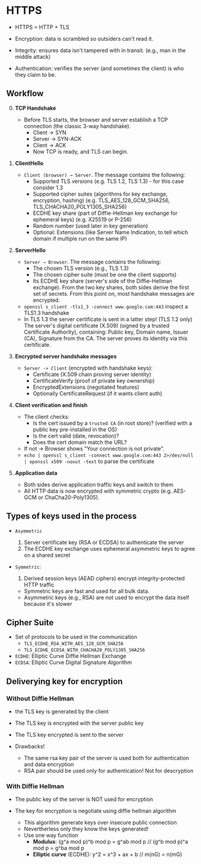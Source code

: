# HTTPS

- HTTPS = HTTP + TLS

- Encryption: data is scrambled so outsiders can't read it.
- Integrity: ensures data isn't tampered with in transit. (e.g., man in the middle attack)
- Authentication: verifies the server (and sometimes the client) is who they claim to be.

## Workflow

0. **TCP Handshake**
   - Before TLS starts, the browser and server establish a TCP connection (the classic 3-way handshake).
     - Client → SYN
     - Server → SYN-ACK
     - Client → ACK
     - Now TCP is ready, and TLS can begin.

1. **ClientHello**
    - `Client (browser) → Server`. The message contains the following:
      - Supported TLS versions (e.g. TLS 1.2, TLS 1.3) - for this case consider 1.3
      - Supported cipher suites (algorithms for key exchange, encryption, hashing) (e.g. TLS_AES_128_GCM_SHA256, TLS_CHACHA20_POLY1305_SHA256)
      - ECDHE key share (part of Diffie-Hellman key exchange for ephemeral keys) (e.g. X25519 or P-256)
      - Random number (used later in key generation)
      - Optional: Extensions (like Server Name Indication, to tell which domain if multiple run on the same IP)

2. **ServerHello**
    - `Server → Browser`. The message contains the following:
      - The chosen TLS version (e.g., TLS 1.3)
      - The chosen cipher suite (must be one the client supports)
      - Its ECDHE key share (server's side of the Diffie-Hellman exchange). From the two key shares, both sides derive the first set of secrets. From this point on, most handshake messages are encrypted.
    - `openssl s_client -tls1_3 -connect www.google.com:443` inspect a TLS1.3 handshake
    - In TLS 1.3 the server certificate is sent in a latter step! (TLS 1.2 only) The server's digital certificate (X.509) (signed by a trusted Certificate Authority), containing: Public key, Domain name, Issuer (CA), Signature from the CA. The server proves its identity via this certificate.

3. **Encrypted server handshake messages**
    - `Server -> Client` (encrypted with handshake keys):
      - Certificate (X.509 chain proving server identity)
      - CertificateVerify (proof of private key ownership)
      - EncryptedExtensions (negotiated features)
      - Optionally CertificateRequest (if it wants client auth)

4. **Client verification and finish**
   - The client checks:
     - Is the cert issued by a `trusted CA` (in root store)? (verified with a public key pre-installed in the OS)
     - Is the cert valid (date, revocation)?
     - Does the cert domain match the URL?
   - If not → Browser shows "Your connection is not private".
   - `echo | openssl s_client -connect www.google.com:443 2>/dev/null | openssl x509 -noout -text` to parse the certificate

5. **Application data**
    - Both sides derive application traffic keys and switch to them
    - All HTTP data is now encrypted with symmetric crypto (e.g. AES-GCM or ChaCha20-Poly1305).

## Types of keys used in the process

- `Asymmetric`
  1. Server certificate key (RSA or ECDSA) to authenticate the server
  2. The ECDHE key exchange uses ephemeral asymmetric keys to agree on a shared secret

- `Symmetric`:
  1. Derived session keys (AEAD ciphers) encrypt integrity-protected HTTP traffic
  - Symmetric keys are fast and used for all bulk data.
  - Asymmetric keys (e.g., RSA) are not used to encrypt the data itself because it's slower

## Cipher Suite

- Set of protocols to be used in the communication
  - `TLS_ECDHE_RSA_WITH_AES_128_GCM_SHA256`
  - `TLS_ECDHE_ECDSA_WITH_CHACHA20_POLY1305_SHA256`
- `ECDHE`: Elliptic Curve Diffie Hellman Exchange
- `ECDSA`: Elliptic Curve Digital Signature Algorithm

## Deliverying key for encryption

### Without Diffie Hellman

- the TLS key is generated by the client
- The TLS key is encrypted with the server public key
- The TLS key encrypted is sent to the server

- Drawbacks!
  - The same rsa key pair of the server is used both for authentication and data encryption
  - RSA pair should be used only for authentication! Not for descryption

### With Diffie Hellman

- The public key of the server is NOT used for encryption
- The key for encryption is negotiate using diffie hellman algorithm

  - This algorithm generate keys over insecure public connection
  - Nevertherless only they know the keys generated!
  - Use one way function
    - **Modulus**: (g^a mod p)^b mod p = g^ab mod p // (g^b mod p)^a mod p = g^ba mod p
    - **Elliptic curve** (ECDHE): y^2 = x^3 + ax + b // m(nG) = n(mG)
